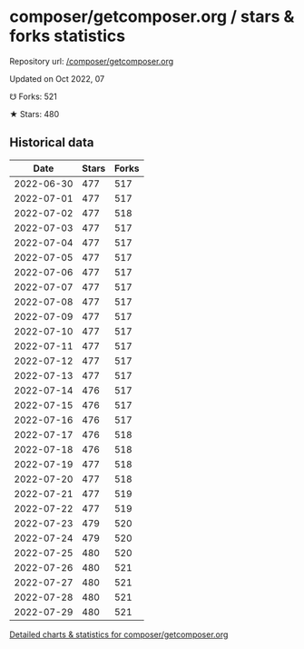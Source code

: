 # composer/getcomposer.org / stars & forks statistics

Repository url: [/composer/getcomposer.org](https://github.com/composer/getcomposer.org)

Updated on Oct 2022, 07

☋ Forks: 521

★ Stars: 480

## Historical data
| Date | Stars | Forks |
|------|-------|-------|
| 2022-06-30 | 477 | 517 | 
| 2022-07-01 | 477 | 517 | 
| 2022-07-02 | 477 | 518 | 
| 2022-07-03 | 477 | 517 | 
| 2022-07-04 | 477 | 517 | 
| 2022-07-05 | 477 | 517 | 
| 2022-07-06 | 477 | 517 | 
| 2022-07-07 | 477 | 517 | 
| 2022-07-08 | 477 | 517 | 
| 2022-07-09 | 477 | 517 | 
| 2022-07-10 | 477 | 517 | 
| 2022-07-11 | 477 | 517 | 
| 2022-07-12 | 477 | 517 | 
| 2022-07-13 | 477 | 517 | 
| 2022-07-14 | 476 | 517 | 
| 2022-07-15 | 476 | 517 | 
| 2022-07-16 | 476 | 517 | 
| 2022-07-17 | 476 | 518 | 
| 2022-07-18 | 476 | 518 | 
| 2022-07-19 | 477 | 518 | 
| 2022-07-20 | 477 | 518 | 
| 2022-07-21 | 477 | 519 | 
| 2022-07-22 | 477 | 519 | 
| 2022-07-23 | 479 | 520 | 
| 2022-07-24 | 479 | 520 | 
| 2022-07-25 | 480 | 520 | 
| 2022-07-26 | 480 | 521 | 
| 2022-07-27 | 480 | 521 | 
| 2022-07-28 | 480 | 521 | 
| 2022-07-29 | 480 | 521 | 


[Detailed charts & statistics for composer/getcomposer.org](https://reviewgithub.com/rep/composer/getcomposer.org)
